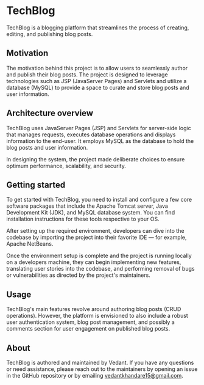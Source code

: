 # TechBlog

TechBlog is a blogging platform that streamlines the process of creating, editing, and publishing blog posts. 

## Motivation 

The motivation behind this project is to allow users to seamlessly author and publish their blog posts. The project is designed to leverage technologies such as JSP (JavaServer Pages) and Servlets and utilize a database (MySQL) to provide a space to curate and store blog posts and user information. 

## Architecture overview 

TechBlog uses JavaServer Pages (JSP) and Servlets for server-side logic that manages requests, executes database operations and displays information to the end-user. It employs MySQL as the database to hold the blog posts and user information. 

In designing the system, the project made deliberate choices to ensure optimum performance, scalability, and security.

## Getting started 

To get started with TechBlog, you need to install and configure a few core software packages that include the Apache Tomcat server, Java Development Kit (JDK), and MySQL database system. You can find installation instructions for these tools respective to your OS. 

After setting up the required environment, developers can dive into the codebase by importing the project into their favorite IDE — for example, Apache NetBeans. 

Once the environment setup is complete and the project is running locally on a developers machine, they can begin implementing new features, translating user stories into the codebase, and performing removal of bugs or vulnerabilities as directed by the project's maintainers.

## Usage 

TechBlog's main features revolve around authoring blog posts (CRUD operations). However, the platform is envisioned to also include a robust user authentication system, blog post management, and possibly a comments section for user engagement on published blog posts.


## About 

TechBlog is authored and maintained by Vedant. If you have any questions or need assistance, please reach out to the maintainers by opening an issue in the GitHub repository or by emailing vedantkhandare15@gmail.com.
